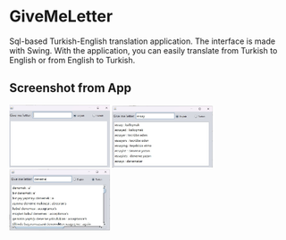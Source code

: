 # GiveMeLetter

Sql-based Turkish-English translation application. The interface is made with Swing. With the application, you can easily translate from Turkish to English or from English to Turkish.


## Screenshot from App


<img src="https://github.com/yesilOguz/GiveMeLetter/blob/main/imagesForREADME/1.jpg" width="180">

<img src="https://github.com/yesilOguz/GiveMeLetter/blob/main/imagesForREADME/2.jpg" width="180">

<img src="https://github.com/yesilOguz/GiveMeLetter/blob/main/imagesForREADME/3.jpg" width="180">
  